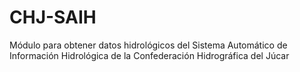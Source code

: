 # CHJ-SAIH
Módulo para obtener datos hidrológicos del Sistema Automático de Información Hidrológica de la Confederación Hidrográfica del Júcar 
